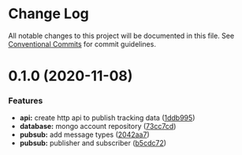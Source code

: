 # Change Log

All notable changes to this project will be documented in this file.
See [Conventional Commits](https://conventionalcommits.org) for commit guidelines.

# 0.1.0 (2020-11-08)


### Features

* **api:** create http api to publish tracking data ([1ddb995](https://github.com/HitkoDev/slider/commit/1ddb995875655c5fef381a13eab5c723016853fd))
* **database:** mongo account repository ([73cc7cd](https://github.com/HitkoDev/slider/commit/73cc7cdcd8ef63b90d17c45deac993b7c13fb49f))
* **pubsub:** add message types ([2042aa7](https://github.com/HitkoDev/slider/commit/2042aa76a398d4e6f18972613650a334a52be1df))
* **pubsub:** publisher and subscriber ([b5cdc72](https://github.com/HitkoDev/slider/commit/b5cdc72caf28ebf2e076a785d9f708d8b24caea3))
